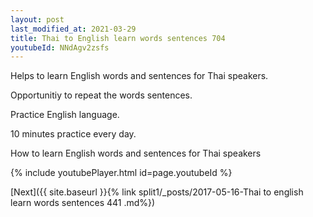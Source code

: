 ```yaml
---
layout: post
last_modified_at: 2021-03-29
title: Thai to English learn words sentences 704 
youtubeId: NNdAgv2zsfs
---
```

 
 
Helps to learn English words and sentences for Thai speakers.

Opportunitiy to repeat the words sentences. 

Practice English language. 
 
10 minutes practice every day. 
 
How to learn English words and sentences for Thai speakers 
 
{% include youtubePlayer.html id=page.youtubeId %}
 
 
[Next]({{ site.baseurl }}{% link  split1/_posts/2017-05-16-Thai to english learn words sentences 441 .md%})
 
